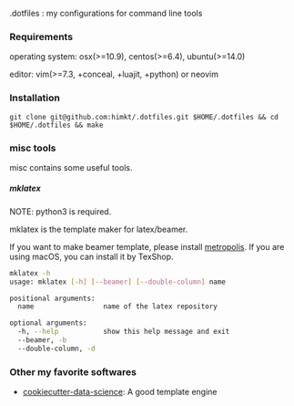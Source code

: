 
.dotfiles : my configurations for command line tools

### Requirements

operating system: osx(>=10.9), centos(>=6.4), ubuntu(>=14.0)

editor: vim(>=7.3, +conceal, +luajit, +python) or neovim

### Installation

```
git clone git@github.com:himkt/.dotfiles.git $HOME/.dotfiles && cd $HOME/.dotfiles && make
```


### misc tools

misc contains some useful tools.


##### mklatex

NOTE: python3 is required.

mklatex is the template maker for latex/beamer.

If you want to make beamer template, please install [metropolis](https://github.com/matze/mtheme).
If you are using macOS, you can install it by TexShop.

```sh
mklatex -h                                                                                                                                                12/9/17|2:54:24  ± [ ● ][master]
usage: mklatex [-h] [--beamer] [--double-column] name

positional arguments:
  name                 name of the latex repository

optional arguments:
  -h, --help           show this help message and exit
  --beamer, -b
  --double-column, -d
```

### Other my favorite softwares

- [cookiecutter-data-science](https://github.com/drivendata/cookiecutter-data-science): A good template engine
